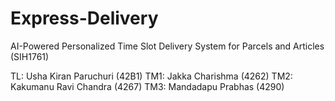 # Express-Delivery

AI-Powered Personalized Time Slot Delivery System for Parcels and Articles (SIH1761)


TL: Usha Kiran Paruchuri (42B1)
TM1: Jakka Charishma (4262)
TM2: Kakumanu Ravi Chandra (4267)
TM3: Mandadapu Prabhas (4290)
